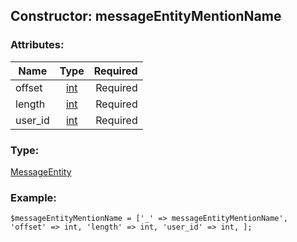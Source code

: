 ## Constructor: messageEntityMentionName  

### Attributes:

| Name     |    Type       | Required |
|----------|:-------------:|---------:|
|offset|[int](../types/int.md) | Required|
|length|[int](../types/int.md) | Required|
|user\_id|[int](../types/int.md) | Required|
### Type: 

[MessageEntity](../types/MessageEntity.md)
### Example:

```
$messageEntityMentionName = ['_' => messageEntityMentionName', 'offset' => int, 'length' => int, 'user_id' => int, ];
```